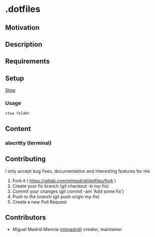 # .dotfiles
<!-- picture here alacritty, nvim, tmux -->

## Motivation

<!-- Personal dotfiles -->

## Description

## Requirements

## Setup

[Stow](https://www.gnu.org/software/stow/)

### Usage

`stow folder`

## Content
### alacritty (terminal)

## Contributing

I only accept bug fixes, documentation and interesting features for me

1. Fork it ( <https://gitlab.com/mimadrid/dotfiles/fork> )
2. Create your fix branch (git checkout -b my-fix)
3. Commit your changes (git commit -am 'Add some fix')
4. Push to the branch (git push origin my-fix)
5. Create a new Pull Request

## Contributors

- Miguel Madrid Mencía ([mimadrid](https://github.com/mimadrid)) creator, maintainer
